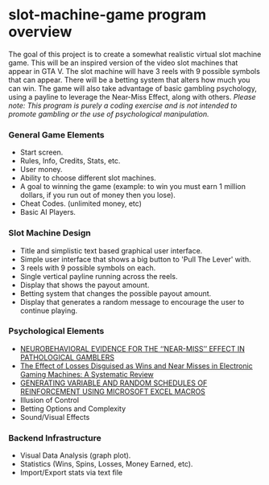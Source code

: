 # slot-machine-game program overview

The goal of this project is to create a somewhat realistic virtual slot machine game. This will be an inspired version of the video slot machines that appear in GTA V. The slot machine will have 3 reels with 9 possible symbols that can appear. There will be a betting system that alters how much you can win. The game will also take advantage of basic gambling psychology, using a payline to leverage the Near-Miss Effect, along with others.
_Please note: This program is purely a coding exercise and is not intended to promote gambling or the use of psychological manipulation._

### General Game Elements
- Start screen.
- Rules, Info, Credits, Stats, etc.
- User money.
- Ability to choose different slot machines.
- A goal to winning the game (example: to win you must earn 1 million dollars, if you run out of money then you lose).
- Cheat Codes. (unlimited money, etc)
- Basic AI Players.

### Slot Machine Design 
- Title and simplistic text based graphical user interface.
- Simple user interface that shows a big button to 'Pull The Lever' with. 
- 3 reels with 9 possible symbols on each.
- Single vertical payline running across the reels. 
- Display that shows the payout amount.
- Betting system that changes the possible payout amount.
- Display that generates a random message to encourage the user to continue playing.

### Psychological Elements 
- [NEUROBEHAVIORAL EVIDENCE FOR THE ‘‘NEAR-MISS’’ EFFECT IN
PATHOLOGICAL GAMBLERS](https://www.ncbi.nlm.nih.gov/pmc/articles/PMC2861872/pdf/jeab-93-03-313.pdf)
- [The Effect of Losses Disguised as Wins and Near Misses
in Electronic Gaming Machines: A Systematic Review
](https://www.ncbi.nlm.nih.gov/pmc/articles/PMC5663799/pdf/10899_2017_Article_9688.pdf)
- [GENERATING VARIABLE AND RANDOM SCHEDULES OF
REINFORCEMENT USING MICROSOFT EXCEL MACROS](https://www.ncbi.nlm.nih.gov/pmc/articles/PMC2408339/pdf/jaba-41-02-227.pdf)
- Illusion of Control
- Betting Options and Complexity
- Sound/Visual Effects

### Backend Infrastructure 
- Visual Data Analysis (graph plot).
- Statistics (Wins, Spins, Losses, Money Earned, etc).
- Import/Export stats via text file
